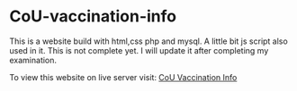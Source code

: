 # CoU-vaccination-info
This is a website build with html,css php and mysql. A little bit js script also used in it. This is not complete yet. I will update it after completing my examination. 

To view this website on live server visit: [CoU Vaccination Info](https://coustudent.000webhostapp.com)
